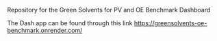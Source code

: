 Repository for the Green Solvents for PV and OE Benchmark Dashboard

The Dash app can be found through this link https://greensolvents-oe-benchmark.onrender.com/
